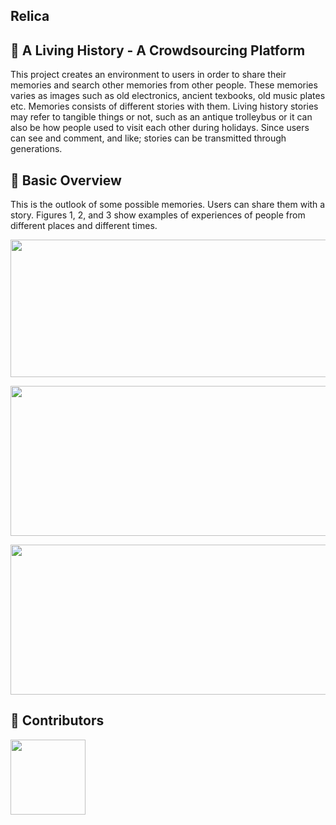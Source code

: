 ## Relica




## :tophat: A Living History - A Crowdsourcing Platform


This project creates an environment to users in order to share their memories and search other memories from other people. These memories varies as images such as old electronics, ancient texbooks, old music plates etc. Memories consists of different stories with them. Living history stories may refer to tangible things or not, such as an antique trolleybus or it can also be how people used to visit each other during holidays. Since users can see and comment, and like; stories can be transmitted through generations.

## :blue_book: Basic Overview

This is the outlook of some possible memories. Users can share them with a story. Figures 1, 2, and 3 show examples of experiences of people from different places and different times.

<p align="center">
    <img src="https://raw.githubusercontent.com/bounswe/bounswe2018group1/master/resources/dresses_intro.png" width="640" height="220">
</p>
<p align="center">
    <img src="https://raw.githubusercontent.com/bounswe/bounswe2018group1/master/resources/pong_game_intro.png" width="540" height="240">
</p>
<p align="center">
    <img src="https://raw.githubusercontent.com/bounswe/bounswe2018group1/master/resources/trolleybus_intro.png" width="540" height="240">
</p>


## :beers: Contributors


<p align="left">
<a href = "https://github.com/yilmazvolkan"><img 
<img src="https://avatars2.githubusercontent.com/u/28186366?s=400&v=4" width="120" height="120"></a>
</p>





